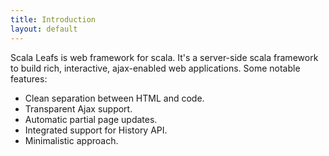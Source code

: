 ```yaml
---
title: Introduction
layout: default
---
```


Scala Leafs is web framework for scala. It's a server-side scala framework to build rich, interactive, ajax-enabled web applications. Some notable features:

- Clean separation between HTML and code.
- Transparent Ajax support.
- Automatic partial page updates.
- Integrated support for History API.
- Minimalistic approach.